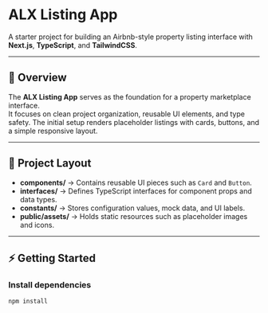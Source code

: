 # ALX Listing App

A starter project for building an Airbnb-style property listing interface with **Next.js**, **TypeScript**, and **TailwindCSS**.

---

## 🔎 Overview
The **ALX Listing App** serves as the foundation for a property marketplace interface.  
It focuses on clean project organization, reusable UI elements, and type safety. The initial setup renders placeholder listings with cards, buttons, and a simple responsive layout.

---

## 📂 Project Layout

- **components/** → Contains reusable UI pieces such as `Card` and `Button`.  
- **interfaces/** → Defines TypeScript interfaces for component props and data types.  
- **constants/** → Stores configuration values, mock data, and UI labels.  
- **public/assets/** → Holds static resources such as placeholder images and icons.  

---

## ⚡ Getting Started

### Install dependencies
```bash
npm install
